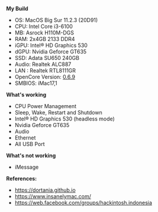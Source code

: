 **My Build**
- OS: MacOS Big Sur 11.2.3 (20D91)
- CPU: Intel Core i3-6100
- MB: Asrock H110M-DGS
- RAM: 2x4GB 2133 DDR4
- iGPU: Intel® HD Graphics 530
- dGPU: Nvidia Geforce GT635 
- SSD: Adata SU650 240GB
- Audio: Realtek ALC887
- LAN : Realtek RTL8111GR
- OpenCore Version: [0.6.9](https://github.com/prayogi-id/Asrock-H110M-DGS/releases)
- SMBIOS: iMac17,1

**What's working**
- CPU Power Management
- Sleep, Wake, Restart and Shutdown
- Intel® HD Graphics 530 (headless mode)
- Nvidia Geforce GT635
- Audio
- Ethernet
- All USB Port

**What's not working**
- iMessage

**References:**
- https://dortania.github.io
- https://www.insanelymac.com/
- https://web.facebook.com/groups/hackintosh.indonesia
